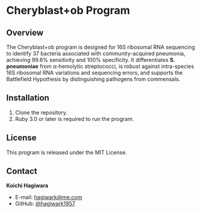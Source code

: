 # Cheryblast+ob Program

## Overview  
The Cheryblast+ob program is designed for 16S ribosomal RNA sequencing to identify 37 bacteria associated with community-acquired pneumonia, achieving 99.6% sensitivity and 100% specificity. It differentiates **S. pneumoniae** from α-hemolytic streptococci, is robust against intra-species 16S ribosomal RNA variations and sequencing errors, and supports the Battlefield Hypothesis by distinguishing pathogens from commensals.  

## Installation  
1. Clone the repository.  
2. Ruby 3.0 or later is required to run the program.  

## License  
This program is released under the MIT License.  

## Contact  
**Koichi Hagiwara**  
- E-mail: hagiwark@me.com  
- GitHub: [@hagiwark1957](https://github.com/hagiwark1957)  
